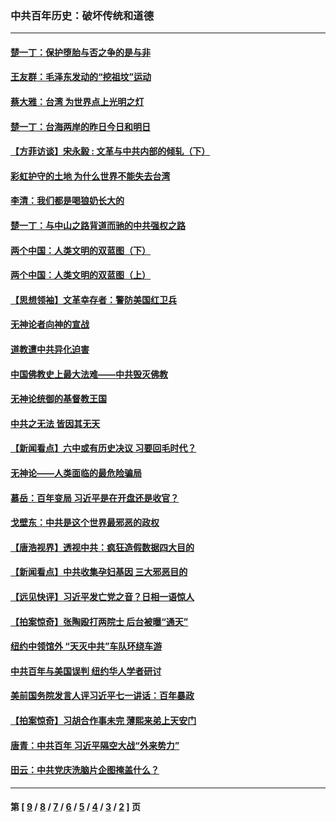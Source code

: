 ### 中共百年历史：破坏传统和道德
---
#### [楚一丁：保护堕胎与否之争的是与非](../../pages/nf1176114/n13815642.md?12170430) 
#### [王友群：毛泽东发动的“挖祖坟”运动](../../pages/nf1176114/n13723639.md?12170430) 
#### [蔡大雅：台湾 为世界点上光明之灯](../../pages/nf1176114/n13531530.md?12170430) 
#### [楚一丁：台海两岸的昨日今日和明日](../../pages/nf1176114/n13531468.md?12170430) 
#### [【方菲访谈】宋永毅 : 文革与中共内部的倾轧（下）](../../pages/nf1176114/n13486836.md?12170430) 
#### [彩虹护守的土地 为什么世界不能失去台湾](../../pages/nf1176114/n13476849.md?12170430) 
#### [李清：我们都是喝狼奶长大的](../../pages/nf1176114/n13471478.md?12170430) 
#### [楚一丁：与中山之路背道而驰的中共强权之路](../../pages/nf1176114/n13437270.md?12170430) 
#### [两个中国：人类文明的双蓝图（下）](../../pages/nf1176114/n13423132.md?12170430) 
#### [两个中国：人类文明的双蓝图（上）](../../pages/nf1176114/n13422687.md?12170430) 
#### [【思想领袖】文革幸存者：警防美国红卫兵](../../pages/nf1176114/n13339289.md?12170430) 
#### [无神论者向神的宣战](../../pages/nf1176114/n13281535.md?12170430) 
#### [道教遭中共异化迫害](../../pages/nf1176114/n13281463.md?12170430) 
#### [中国佛教史上最大法难——中共毁灭佛教](../../pages/nf1176114/n13281397.md?12170430) 
#### [无神论统御的基督教王国](../../pages/nf1176114/n13281280.md?12170430) 
#### [中共之无法 皆因其无天](../../pages/nf1176114/n13281088.md?12170430) 
#### [【新闻看点】六中或有历史决议 习要回毛时代？](../../pages/nf1176114/n13222895.md?12170430) 
#### [无神论——人类面临的最危险骗局](../../pages/nf1176114/n13196137.md?12170430) 
#### [慕岳：百年变局 习近平是在开盘还是收官？](../../pages/nf1176114/n13206516.md?12170430) 
#### [戈壁东：中共是这个世界最邪恶的政权](../../pages/nf1176114/n13085641.md?12170430) 
#### [【唐浩视界】透视中共：疯狂造假数据四大目的](../../pages/nf1176114/n13080590.md?12170430) 
#### [【新闻看点】中共收集孕妇基因 三大邪恶目的](../../pages/nf1176114/n13077182.md?12170430) 
#### [【远见快评】习近平发亡党之音？日相一语惊人](../../pages/nf1176114/n13074809.md?12170430) 
#### [【拍案惊奇】张陶殴打两院士 后台被曝“通天”](../../pages/nf1176114/n13070496.md?12170430) 
#### [纽约中领馆外 “天灭中共”车队环绕车游](../../pages/nf1176114/n13070693.md?12170430) 
#### [中共百年与美国误判 纽约华人学者研讨](../../pages/nf1176114/n13067969.md?12170430) 
#### [美前国务院发言人评习近平七一讲话：百年暴政](../../pages/nf1176114/n13066986.md?12170430) 
#### [【拍案惊奇】习胡合作事未完 薄熙来弟上天安门](../../pages/nf1176114/n13065867.md?12170430) 
#### [唐青：中共百年 习近平隔空大战“外来势力”](../../pages/nf1176114/n13065976.md?12170430) 
#### [田云：中共党庆洗脑片企图掩盖什么？](../../pages/nf1176114/n13064395.md?12170430) 

---
#### 第 [ [9](./9.md?12170430) / [8](./8.md?12170430) / [7](./7.md?12170430) / [6](./6.md?12170430) / [5](./5.md?12170430) / [4](./4.md?12170430) / [3](./3.md?12170430) / [2](./2.md?12170430) ] 页

